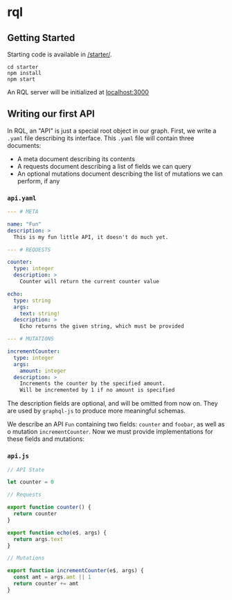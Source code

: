 # rql

## Getting Started

Starting code is available in [/starter/](https://github.com/jqyu/rql/tree/master/starter).

```shell
cd starter
npm install
npm start
```

An RQL server will be initialized at [localhost:3000](http://localhost:3000/graphql)

## Writing our first API

In RQL, an "API" is just a special root object in our graph. First, we write a `.yaml` file describing its interface.
This `.yaml` file will contain three documents:

- A meta document describing its contents
- A requests document describing a list of fields we can query
- An optional mutations document describing the list of mutations we can perform, if any

### `api.yaml`

```yaml
--- # META

name: "Fun"
description: >
  This is my fun little API, it doesn't do much yet.

--- # REQUESTS

counter:
  type: integer
  description: >
    Counter will return the current counter value

echo:
  type: string
  args:
    text: string!
  description: >
    Echo returns the given string, which must be provided

--- # MUTATIONS

incrementCounter:
  type: integer
  args:
    amount: integer
  description: >
    Increments the counter by the specified amount.
    Will be incremented by 1 if no amount is specified
```

The description fields are optional, and will be omitted from now on. They are used by `graphql-js` to produce more meaningful schemas.

We describe an API `Fun` containing two fields: `counter` and `foobar`, as well as o mutation `incrementCounter`.
Now we must provide implementations for these fields and mutations:

### `api.js`

```js
// API State

let counter = 0

// Requests

export function counter() {
  return counter
}

export function echo(e$, args) {
  return args.text
}

// Mutations

export function incrementCounter(e$, args) {
  const amt = args.amt || 1
  return counter += amt
}
```
